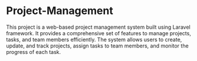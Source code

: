 # Project-Management
This project is a web-based project management system built using Laravel framework. It provides a comprehensive set of features to manage projects, tasks, and team members efficiently. The system allows users to create, update, and track projects, assign tasks to team members, and monitor the progress of each task.
